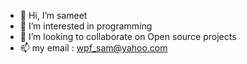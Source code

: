 - 👋 Hi, I’m sameet
- 👀 I’m interested in programming
- 💞️ I’m looking to collaborate on Open source projects
- 📫 my email : wpf_sam@yahoo.com

<!---
smsameet/smsameet is a ✨ special ✨ repository because its `README.md` (this file) appears on your GitHub profile.
You can click the Preview link to take a look at your changes.
--->
